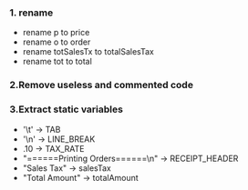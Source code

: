 ### 1. rename
* rename p to price
* rename o to order
* rename totSalesTx to totalSalesTax
* rename tot to total
### 2.Remove useless and commented code
### 3.Extract static variables
* '\t' -> TAB
* '\n' -> LINE_BREAK
* .10 -> TAX_RATE
* "======Printing Orders======\n" -> RECEIPT_HEADER
* "Sales Tax" -> salesTax
* "Total Amount" -> totalAmount
